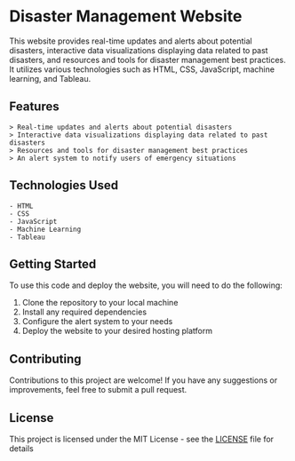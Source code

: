 # Disaster Management Website

<p>This website provides real-time updates and alerts about potential disasters, interactive data visualizations displaying data related to past disasters, and resources and tools for disaster management best practices. It utilizes various technologies such as HTML, CSS, JavaScript, machine learning, and Tableau.</p>
    
## Features

    > Real-time updates and alerts about potential disasters
    > Interactive data visualizations displaying data related to past disasters
    > Resources and tools for disaster management best practices
    > An alert system to notify users of emergency situations

## Technologies Used

    - HTML
    - CSS
    - JavaScript
    - Machine Learning
    - Tableau

## Getting Started

<p>To use this code and deploy the website, you will need to do the following:</p>
<ol> 
    <li>Clone the repository to your local machine</li>
    <li>Install any required dependencies</li>
    <li>Configure the alert system to your needs</li>
    <li>Deploy the website to your desired hosting platform</li>
</ol>
    
## Contributing

<p>Contributions to this project are welcome! If you have any suggestions or improvements, feel free to submit a pull request.</p>

## License

<p>This project is licensed under the MIT License - see the <u>LICENSE</u> file for details
